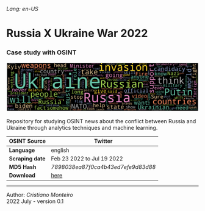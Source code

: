 *Lang: en-US*

# Russia X Ukraine War 2022
### Case study with OSINT

<img src="./img/banner-ukraine.png">  

Repository for studying OSINT news about the conflict between Russia and Ukraine through analytics techniques and machine learning.  

OSINT Source | Twitter
-------------- | -------------------------
**Language** |  english
**Scraping date** | Feb 23 2022 to Jul 19 2022
**MD5 Hash** | *7898038ea87f0ca4b43ed7efe9d83d88*
**Download** | [here](https://drive.google.com/file/d/1Tw6uqC_azLWMOzEl3crR1F93I96-T-wG/)

---

Author: *Cristiano Monteiro*  
2022 July - version 0.1
